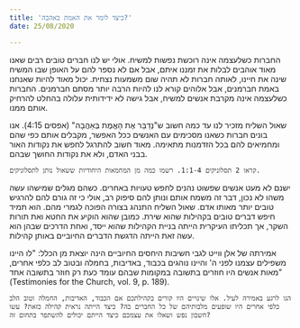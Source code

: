 ```yaml
---
title: 'כיצד לומר את האמת באהבה?'
date: 25/08/2020

---
```


החברות כשלעצמה אינה רוכשת נפשות למשיח. אולי יש לנו חברים טובים רבים שאנו מאוד אוהבים לבלות את זמננו איתם, אבל אם לא נספר להם על האופן שבו המשיח שינה את חיינו, לאותה חברות לא תהיה שום משמעות נצחית. יכול מאוד להיות שאנחנו באמת חברמנים, אבל אלוהים קורא לנו להיות הרבה יותר מסתם חברמנים. החברות כשלעצמה אינה מקרבת אנשים למשיח, אבל גישה לא ידידותית עלולה בהחלט להרחיק אותם ממנו.

שאול השליח מזכיר לנו עד כמה חשוב ש"נְדַבֵּר אֶת הָאֱמֶת בְּאַהֲבָה" (אפסים 4:15). אנו בונים חברות כשאנו מסכימים עם האנשים ככל האפשר, מקבלים אותם כפי שהם ומחמיאים להם בכל הזדמנות מתאימה. מאוד חשוב להתרגל לחפש את נקודות האור בבני האדם, ולא את נקודות החושך שבהם.

`קראו 2 תסלוניקים 1:1-4. רשמו כמה מן המחמאות היחודיות ששאול נותן לתסלוניקים.`

ישנם לא מעט אנשים שפשוט נהנים לחפש טעויות באחרים. כשהם מגלים שמישהו עשה משהו לא נכון, דבר זה משמח אותם ונותן להם סיפוק רב, אולי כי זה גורם להם להרגיש טובים יותר מאותו אדם. שאול השליח התנהג בצורה הפוכה לגמרי מהם. הוא תמיד חיפש דברים טובים בקהילות שהוא שירת. כמובן שהוא הוקיע את החטא ואת תורות השקר, אך תכליתו העיקרית הייתה בניית הקהילות שהוא ייסד, ואחת הדרכים שבהן הוא עשה זאת הייתה הדגשת הדברים החיוביים באותן קהילות.

אמירתה של אלן ווייט לגבי חשיבות היחסים החיוביים הינה יוצאת מן הכלל: "לו היינו משפילים עצמנו לפני ה' והיינו נוהגים בכבוד, באדיבות, בחמלה ובטוב לב כלפי אחרים, מאות אנשים היו חוזרים בתשובה במקומות שבהם עומד כעת רק חוזר בתשובה אחד" (Testimonies for the Church, vol. 9, p. 189).

`הגו לרגע באמירה לעיל. אלו שינויים היו קורים בקהילתכם אם הכבוד, האדיבות, החמלה וטוב הלב כלפי אחרים היו שופעים מלבותיהם של כל החברים בה? כיצד הייתה נראית קהילה כזאת? עשו חשבון נפש ושאלו את עצמכם כיצד הייתם יכולים להשתפר בתחום זה?`